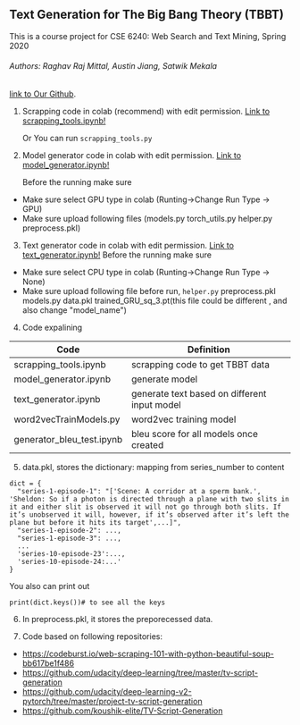 
## Text Generation for The Big Bang Theory (TBBT)
This is a course project for CSE 6240: Web Search and Text Mining, Spring 2020

###### Authors: Raghav Raj Mittal, Austin Jiang, Satwik Mekala
[link to Our Github](https://github.com/AustinJia/bigBangTheoryTextGeneration).

1.	Scrapping code in colab (recommend) with edit permission. [Link to scrapping_tools.ipynb!](https://colab.research.google.com/drive/1EHPSoLq1u_1eD2dmO5eIpH1SnC2zdADm)

	Or You can run `scrapping_tools.py`

2.	Model generator code in colab with edit permission. [Link to model_generator.ipynb!](https://colab.research.google.com/drive/1PJJt6lzVxeGxMv4brBLiElOTP62ILQ8K)

	Before the running make sure 
- Make sure select GPU type in colab (Runting->Change Run Type -> GPU)
- Make sure upload following files (models.py torch_utils.py helper.py preprocess.pkl)

3.	Text generator code in colab with edit permission. [Link to text_generator.ipynb!](https://colab.research.google.com/drive/1GrpRP17WUOQlW9WbBuRN0izqqPhd2iYY)
	Before the running make sure 
- Make sure select CPU type in colab (Runting->Change Run Type -> None)
- Make sure upload following file before run, `helper.py` preprocess.pkl models.py data.pkl trained_GRU_sq_3.pt(this file could be different , and also change "model_name") 

4. Code expalining

| Code  | Definition |
| ------------- | ------------- |
| scrapping_tools.ipynb  |  scrapping code to get TBBT data |
| model_generator.ipynb  |  generate model |
| text_generator.ipynb  | generate text based on different input model  |
| word2vecTrainModels.py  | word2vec training model  |
| generator_bleu_test.ipynb  | bleu score for all models once created  |


5.	data.pkl,
	stores the dictionary: mapping from series_number to content

```
dict = {
  "series-1-episode-1": "['Scene: A corridor at a sperm bank.', 'Sheldon: So if a photon is directed through a plane with two slits in it and either slit is observed it will not go through both slits. If it’s unobserved it will, however, if it’s observed after it’s left the plane but before it hits its target',...]",
  "series-1-episode-2": ...,
  "series-1-episode-3": ...,
  ...
  'series-10-episode-23':...,
  'series-10-episode-24:...'
}
```

You also can print out
```
print(dict.keys())# to see all the keys
```

6. In preprocess.pkl, it stores the preporecessed data.

7. Code based on following repositories:
- https://codeburst.io/web-scraping-101-with-python-beautiful-soup-bb617be1f486
- https://github.com/udacity/deep-learning/tree/master/tv-script-generation
- https://github.com/udacity/deep-learning-v2-pytorch/tree/master/project-tv-script-generation
- https://github.com/koushik-elite/TV-Script-Generation


